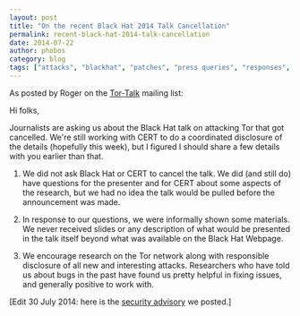 ```yaml
---
layout: post
title: "On the recent Black Hat 2014 Talk Cancellation"
permalink: recent-black-hat-2014-talk-cancellation
date: 2014-07-22
author: phobos
category: blog
tags: ["attacks", "blackhat", "patches", "press queries", "responses", "responsible disclosure", "tor"]
---
```


As posted by Roger on the [Tor-Talk](https://lists.torproject.org/pipermail/tor-talk/2014-July/033954.html) mailing list:

Hi folks,

Journalists are asking us about the Black Hat talk on attacking Tor that got cancelled. We're still working with CERT to do a coordinated disclosure of the details (hopefully this week), but I figured I should share a few details with you earlier than that.

1) We did not ask Black Hat or CERT to cancel the talk. We did (and still do) have questions for the presenter and for CERT about some aspects of the research, but we had no idea the talk would be pulled before the announcement was made.

2) In response to our questions, we were informally shown some materials. We never received slides or any description of what would be presented in the talk itself beyond what was available on the Black Hat Webpage.

3) We encourage research on the Tor network along with responsible disclosure of all new and interesting attacks. Researchers who have told us about bugs in the past have found us pretty helpful in fixing issues, and generally positive to work with.

[Edit 30 July 2014: here is the [security advisory](https://blog.torproject.org/blog/tor-security-advisory-relay-early-traffic-confirmation-attack) we posted.]

